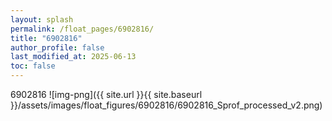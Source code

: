 ```yaml
---
layout: splash
permalink: /float_pages/6902816/
title: "6902816"
author_profile: false
last_modified_at: 2025-06-13
toc: false
---
```

 
6902816
![img-png]({{ site.url }}{{ site.baseurl }}/assets/images/float_figures/6902816/6902816_Sprof_processed_v2.png)